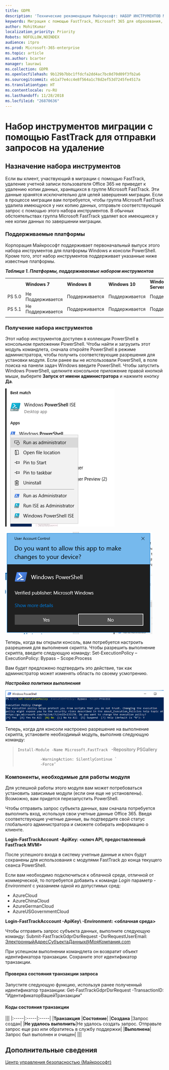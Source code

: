 ```yaml
---
title: GDPR
description: 'Технические рекомендации Майкрософт: НАБОР ИНСТРУМЕНТОВ МИГРАЦИИ С ПОМОЩЬЮ FASTTRACK ДЛЯ ОТПРАВКИ ЗАПРОСОВ НА УДАЛЕНИЕ'
keywords: Миграция с помощью FastTrack, Microsoft 365 для образования, документация по Microsoft 365, GDPR
author: MohitKumar
localization_priority: Priority
Robots: NOFOLLOW,NOINDEX
audience: itpro
ms.prod: Microsoft-365-enterprise
ms.topic: article
ms.author: bcarter
manager: laurawi
ms.collection: GDPR
ms.openlocfilehash: 9b129b7bbc1ffdcfa2dd4ac7bc0d70d09f3fb2a6
ms.sourcegitcommit: eb1a77e4cc4e8f564a1c78d2ef53d7245fe4517a
ms.translationtype: HT
ms.contentlocale: ru-RU
ms.lasthandoff: 11/28/2018
ms.locfileid: "26870636"
---
```

# <a name="fasttrack-migration-toolset-for-submitting-delete-request"></a>Набор инструментов миграции с помощью FastTrack для отправки запросов на удаление

## <a name="toolset-purpose"></a>Назначение набора инструментов

Если вы клиент, участвующий в миграции с помощью FastTrack, удаление учетной записи пользователя Office 365 не приведет к удалению копии данных, хранящихся в группе Microsoft FastTrack. Эти данные хранятся исключительно для целей завершения миграции. Если в процессе миграции вам потребуется, чтобы группа Microsoft FastTrack удалила имеющуюся у них копию данных, отправьте соответствующий запрос с помощью этого набора инструментов. В обычных обстоятельствах группа Microsoft FastTrack удаляет все имеющиеся у нее копии данных по завершении миграции. 

### <a name="supported-platforms"></a>Поддерживаемые платформы
Корпорация Майкрософт поддерживает первоначальный выпуск этого набора инструментов для платформы Windows и консоли PowerShell. Кроме того, этот набор инструментов поддерживает указанные ниже известные платформы.
 
***Таблица 1. Платформы, поддерживаемые набором инструментов***
 
<!--start table here HEADER -->
 
|||||||
|:-----|:-----|:-----|:-----|:-----|:-----|
| |**Windows 7**|**Windows 8**|**Windows 10**|**Windows Server 2012**|**Windows Server 2016**|
|PS 5.0|Не<br/>Поддерживается|Поддерживается|Поддерживается|Поддерживается|Поддерживается|
|PS 5.1|Не<br/>Поддерживается|Поддерживается|Поддерживается|Поддерживается|Поддерживается|
|||
 
<!-- end of table -->

### <a name="obtaining-the-toolset"></a>Получение набора инструментов

Этот набор инструментов доступен в коллекции PowerShell в консольном приложении PowerShell. Чтобы найти и загрузить этот модуль командлета, сначала откройте PowerShell в режиме администратора, чтобы получить соответствующие разрешения для установки модуля. Если ранее вы не использовали PowerShell, в поле поиска на панели задач Windows введите PowerShell. Чтобы запустить Windows PowerShell, щелкните консольное приложение правой кнопкой мыши, выберите **Запуск от имени администратора** и нажмите кнопку **Да**.

![PowerShell: запуск от имени администратора](media/fasttrack-powershell_image.png)

![PowerShell: предоставление разрешения на внесение изменений приложению](media/fasttrack-run-powershell_image.png)

Теперь, когда вы открыли консоль, вам потребуется настроить разрешения для выполнения скрипта. Чтобы разрешить выполнение скрипта, введите следующую команду: Set-ExecutionPolicy – ExecutionPolicy: Bypass – Scope:Process

Вам будет предложено подтвердить это действие, так как администратор может изменять область по своему усмотрению.

***Настройка политики выполнения***

![Изменение политики выполнения в PowerShell](media/powershell-set-execution-policy_image.png)

Теперь, когда для консоли настроено разрешение на выполнение скрипта, установите необходимый модуль, выполнив следующую команду:

>`Install-Module -Name Microsoft.FastTrack ` -Repository PSGallery
>        
>               -WarningAction: SilentlyContinue `
>               -Force’

### <a name="prerequisites-for-module"></a>Компоненты, необходимые для работы модуля
Для успешной работы этого модуля вам может потребоваться установить зависимые модули (если они еще не установлены). Возможно, вам придется перезапустить PowerShell.  

Чтобы отправить запрос субъекта данных, вам сначала потребуется выполнить вход, используя свои учетные данные Office 365. Введя соответствующие учетные данные, вы подтвердите свой статус глобального администратора и сможете собирать информацию о клиенте. 

**Login-FastTrackAccount -ApiKey: \<ключ API, предоставленный FastTrack MVM\>**

После успешного входа в систему учетные данные и ключ будут сохранены для использования с модулями FastTrack до конца текущего сеанса PowerShell.

Если вам необходимо подключиться к облачной среде, отличной от коммерческой, то потребуется добавить к команде *Login* параметр *-Environment* с указанием одной из допустимых сред:
- AzureCloud
- AzureChinaCloud
- AzureGermanCloud
- AzureUSGovernmentCloud

**Login-FastTrackAcccount -ApiKey\ <API Key provided by FastTrack MVM> -Environment: <облачная среда\>**

Чтобы отправить запрос субъекта данных, выполните следующую команду: Submit-FastTrackGdprDsrRequest -DsrRequestUserEmail: ЭлектронныйАдресСубъектаДанных@МояКомпания.com

При успешном выполнении командлета он возвратит объект идентификатора транзакции. Сохраните этот идентификатор транзакции.


#### <a name="checking-the-status-of-a-request-transaction"></a>Проверка состояния транзакции запроса

Запустите следующую функцию, используя ранее полученный идентификатор транзакции: Get-FastTrackGdprDsrRequest -TransactionID: "ИдентификаторВашейТранзакции"

#### <a name="transaction-status-codes"></a>Коды состояния транзакции
<!--start table here no header -->

|||
|:-----|:-----|:-----|
|**Транзакция** |**Состояние**|
|**Создана** |Запрос создан|
|**Не удалось выполнить**|Не удалось создать запрос. Отправьте запрос еще раз или обратитесь в службу поддержки|
|**Выполнена**|Запрос был выполнен и очищен|
|||

<!-- end of table -->

<!-- original version: **Created**  Request has been created<br/>**Failed** Request failed to create, please resubmit, or contact support<br/>**Completed** Request has been completed and sanitized -->


## <a name="learn-more"></a>Дополнительные сведения
[Центр управления безопасностью (Майкрософт)](https://www.microsoft.com/TrustCenter/Privacy/gdpr/default.aspx)